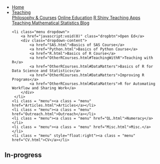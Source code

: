 
<head>
  <link rel="stylesheet" href="../css/styles.css">
</head>

<ul class = "menu">
    <li class = "menu"><a class = "menu" href="../index.html">Home</a></li>
    <li class="menu dropdown">
        <a href="javascript:void(0)" class="dropbtn">Teaching</a>
        <div class="dropdown-content">
            <a href="PhilosophyCourses.html">Philosophy & Courses</a>
            <a href="Online.html">Online Education</a>
            <a href="ShinyApps.html">R Shiny Teaching Apps</a>
            <a href="MathStat.html">Teaching Mathematical Statistics Blog</a>
        </div>
     </li>
    
    <li class="menu dropdown">
        <a href="javascript:void(0)" class="dropbtn">Open Ed</a>
        <div class="dropdown-content">
            <a href="SAS.html">Basics of SAS Course</a>
            <a href="Python.html">Basics of Python Course</a>
            <a href="R.html">Basics of R Course</a>
            <a href="OtherRCourses.html#TeachingWithR">Teaching with R</a>
            <a href="OtherRCourses.html#DataMatters">Basics of R for Data Science and Statistics</a>
            <a href="OtherRCourses.html#DataMatters">Improving R Programs</a>
            <a href="OtherRCourses.html#DataMatters">R for Automating Workflow and Sharing Work</a>
        </div>
     </li>
    <li class = "menu"><a class = "menu" href="Articles.html">Articles</a></li>
    <li class = "menu"><a class = "menu" href="Outreach.html">Outreach</a></li>
    <li class = "menu"><a class = "menu" href="QL.html">Numeracy</a></li>
    <li class = "menu"><a class = "menu" href="Misc.html">Misc.</a></li>
    <li class = "menu" style="float:right"><a class = "menu" href="CV.html">CV</a></li>
</ul>

<br style = "display: block; content: ''; margin-top: 10; ">

## In-progress

<!--
## NC State workshops and slides here

## Articles from FF, etc.
-->
